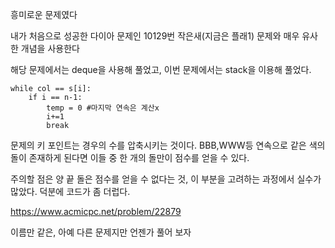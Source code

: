 흥미로운 문제였다

내가 처음으로 성공한 다이아 문제인 10129번 작은새(지금은 플래1) 문제와 매우 유사한 개념을 사용한다

해당 문제에서는 deque을 사용해 풀었고, 이번 문제에서는 stack을 이용해 풀었다.

    while col == s[i]:
        if i == n-1:
            temp = 0 #마지막 연속은 계산x
            i+=1
            break
    



문제의 키 포인트는 경우의 수를 압축시키는 것이다. BBB,WWW등 연속으로 같은 색의 돌이 존재하게 된다면 이들 중 한 개의 돌만이 점수를 얻을 수 있다.

주의할 점은 양 끝 돌은 점수를 얻을 수 없다는 것, 이 부분을 고려하는 과정에서 실수가 많았다.  덕분에 코드가 좀 더럽다.



https://www.acmicpc.net/problem/22879

이름만 같은, 아예 다른 문제지만 언젠가 풀어 보자
